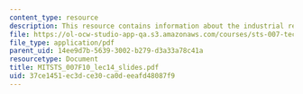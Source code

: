 ```yaml
---
content_type: resource
description: This resource contains information about the industrial revolution.
file: https://ol-ocw-studio-app-qa.s3.amazonaws.com/courses/sts-007-technology-in-history-fall-2010/37ce1451ec3dce30ca0deeafd48087f9_MITSTS_007F10_lec14_slides.pdf
file_type: application/pdf
parent_uid: 14ee9d7b-5639-3002-b279-d3a33a78c41a
resourcetype: Document
title: MITSTS_007F10_lec14_slides.pdf
uid: 37ce1451-ec3d-ce30-ca0d-eeafd48087f9
---
```


